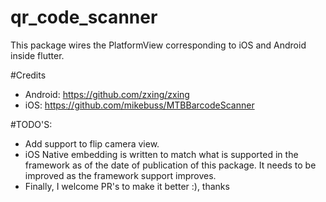 # qr_code_scanner
This package wires the PlatformView corresponding to iOS and Android inside flutter.

#Credits
* Android: https://github.com/zxing/zxing
* iOS: https://github.com/mikebuss/MTBBarcodeScanner

#TODO'S:
* Add support to flip camera view.
* iOS Native embedding is written to match what is supported in the framework as of the date of publication of this package. It needs to be improved as the framework support improves.
* Finally, I welcome PR's to make it better :), thanks